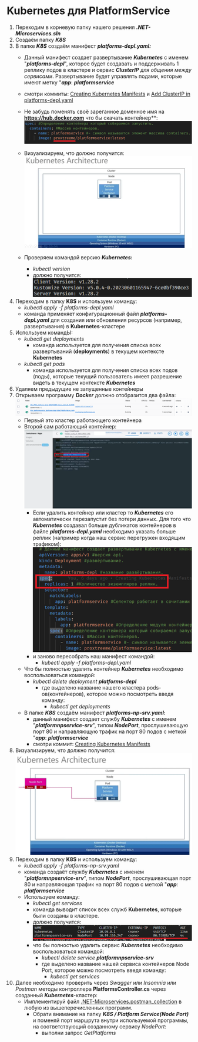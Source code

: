 # Kubernetes для PlatformService

1. Переходим в корневую папку нашего решения ***.NET-Microservices.sln***
2. Создаём папку ***K8S***
3. В папке ***K8S*** создаём манифест ***platforms-depl.yaml:***
    * Данный манифест создает развертывание ***Kubernetes*** с именем "***platforms-depl***", которое будет создавать и поддерживать 1 реплику подов в кластере и сервис ***ClusterIP** для общения между сервисами*. Развертывание будет управлять подами, которые имеют метку 
    "***app***: ***platformservice***
    * смотри коммиты: 
     [Creating Kubernetes Manifests](https://github.com/STGorbunovDA/.NET-Microservices/commit/ae50b1dab63d93da2613c3213fdfb4539c0f91f2) и
     [Add ClusterIP in platforms-depl.yaml](https://github.com/STGorbunovDA/.NET-Microservices/commit/bd8db5ed301d3c3873c69ca1d6931d53ec7c3464)
     * Не забудь поменять своё зареганное доменное имя на **https://hub.docker.com** что бы скачать контейнер**:
        ![Kubernetes_6](https://github.com/STGorbunovDA/.NET-Microservices/blob/dev/img/6.png)
    * Визуализируем, что должно получится:
         ![Kubernetes_7](https://github.com/STGorbunovDA/.NET-Microservices/blob/dev/img/7.png)
            
    * Проверяем командой версию ***Kubernetes*:**
        * *kubectl version*
        * должно получится:
         ![Kubernetes_8](https://github.com/STGorbunovDA/.NET-Microservices/blob/dev/img/8.png)
4. Переходим в папку **K8S** и используем команду: 
    * *kubectl apply -f platforms-depl.yaml*
    * команда применяет конфигурационный файл ***platforms-depl.yaml*** для создания или обновления ресурсов (например, развертывания) в **Kubernetes**-кластере
5. Используем командЫ: 
    * *kubectl get deployments*
        * команда используется для получения списка всех развертываний (**deployments**) в текущем контексте **Kubernetes**
    * *kubectl get pods*
        * команда используется для получения списка всех подов (поды), которые текущий пользователь имеет разрешение видеть в текущем контексте ***Kubernetes***
6. Удаляем предыдущие не запущенные контейнеры
7. Открываем программу ***Docker*** должно отобразится два файла:
    ![Kubernetes_9](https://github.com/STGorbunovDA/.NET-Microservices/blob/dev/img/9.png)
    * Первый это кластер работающего контейнера
    * Второй сам работающий контейнер:
        ![Kubernetes_10](https://github.com/STGorbunovDA/.NET-Microservices/blob/dev/img/10.png)
        * Если удалить контейнер или кластер то ***Kubernetes*** его автоматически перезапустит без потери данных. Для того что ***Kubernetes*** создавал больше дубликатов контейнеров в файле ***platforms-depl.yaml*** необходимо указать больше реплик (например когда наш сервис перегружен входящим трафиком):
            ![Kubernetes_11](https://github.com/STGorbunovDA/.NET-Microservices/blob/dev/img/11.png)
        * и заново пересобрать наш манифест командой:
            * *kubectl apply -f platforms-depl.yaml*
    * Что бы полностью удалить контейнер ***Kubernetes*** необходимо воспользоваться командой:
        * *kubectl delete deployment ***platforms-depl****
            * где выделено название нашего кластера pods-ов(контейнеров), которое можно посмотреть введя команду:
                * *kubectl get deployments*
    * В папке ***K8S*** создаём манифест ***platforms-np-srv.yaml*:**
        * данный манифест создает службу ***Kubernetes*** с именем "***platformnpservice-srv***", типом ***NodePort***, прослушивающую порт 80 и направляющую трафик на порт 80 подов с меткой "***app***: ***platformservice***
        * смотри коммит: 
        [Creating Kubernetes Manifests](https://github.com/STGorbunovDA/.NET-Microservices/commit/ae50b1dab63d93da2613c3213fdfb4539c0f91f2)
8. Визуализируем, что должно получится:
        ![Kubernetes_4](https://github.com/STGorbunovDA/.NET-Microservices/blob/dev/img/4.png)
9. Переходим в папку **K8S** и используем команду:
    * *kubectl apply -f platforms-np-srv.yaml*
    * команда создаёт службу ***Kubernetes*** с именем "***platformnpservice-srv***", типом ***NodePort***, прослушивающая порт 80 и направляющая трафик на порт 80 подов с меткой "***app***: ***platformservice***
    * Используем команду:
        * *kubectl get services*
        * команда выводит список всех служб **Kubernetes**, которые были созданы в кластере.
        * должно получится: 
        ![Kubernetes_12](https://github.com/STGorbunovDA/.NET-Microservices/blob/dev/img/12.png)
        * что бы полностью удалить сервис ***Kubernetes*** необходимо воспользоваться командой:
            * *kubectl delete service ***platformnpservice-srv****
            * где выделено название нашей сервиса контейнеров Node Port, которое можно посмотреть введя команду:
                * *kubectl get services*
10. Далее необходимо проверить через *Swagger* или *Insomnia* или *Postman* методы контроллера **PlatformsController.cs** через созданный ***Kubernetes***-кластер:
    * Имплементируй файл [.NET-Microservices.postman\_collection](https://github.com/STGorbunovDA/.NET-Microservices/tree/dev/postman) в любую из вышеперечисленных программ.
        * Обрати внимание на папку ***K8S / Platform Service(Node Port)*** и поменяй порт маршрута внутри используемой программы, на соответствующий созданному сервису *NodePort*:
            * выполни запрос *GetPlatforms*